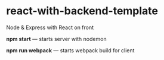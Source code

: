 # react-with-backend-template
Node &amp; Express with React on front

**npm start** — starts server with nodemon

**npm run webpack** — starts webpack build for client
